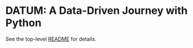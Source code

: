 # DATUM: A Data-Driven Journey with Python

See the top-level [README](../../README.md) for details.
